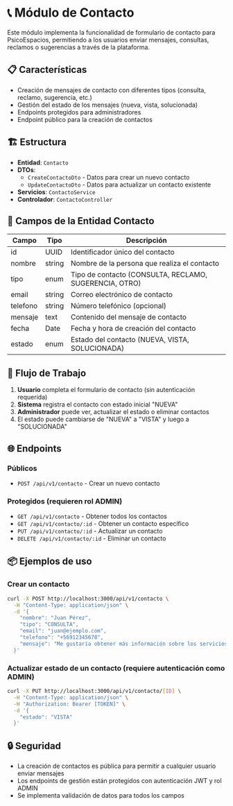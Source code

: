 # 📞 Módulo de Contacto

Este módulo implementa la funcionalidad de formulario de contacto para PsicoEspacios, permitiendo a los usuarios enviar mensajes, consultas, reclamos o sugerencias a través de la plataforma.

## 📋 Características

- Creación de mensajes de contacto con diferentes tipos (consulta, reclamo, sugerencia, etc.)
- Gestión del estado de los mensajes (nueva, vista, solucionada)
- Endpoints protegidos para administradores
- Endpoint público para la creación de contactos

## 🏗️ Estructura

- **Entidad**: `Contacto`
- **DTOs**: 
  - `CreateContactoDto` - Datos para crear un nuevo contacto
  - `UpdateContactoDto` - Datos para actualizar un contacto existente
- **Servicios**: `ContactoService`
- **Controlador**: `ContactoController`

## 📝 Campos de la Entidad Contacto

| Campo       | Tipo       | Descripción                                       |
|-------------|------------|---------------------------------------------------|
| id          | UUID       | Identificador único del contacto                  |
| nombre      | string     | Nombre de la persona que realiza el contacto      |
| tipo        | enum       | Tipo de contacto (CONSULTA, RECLAMO, SUGERENCIA, OTRO) |
| email       | string     | Correo electrónico de contacto                    |
| telefono    | string     | Número telefónico (opcional)                      |
| mensaje     | text       | Contenido del mensaje de contacto                 |
| fecha       | Date       | Fecha y hora de creación del contacto             |
| estado      | enum       | Estado del contacto (NUEVA, VISTA, SOLUCIONADA)   |

## 🔄 Flujo de Trabajo

1. **Usuario** completa el formulario de contacto (sin autenticación requerida)
2. **Sistema** registra el contacto con estado inicial "NUEVA"
3. **Administrador** puede ver, actualizar el estado o eliminar contactos
4. El estado puede cambiarse de "NUEVA" a "VISTA" y luego a "SOLUCIONADA"

## 🌐 Endpoints

### Públicos

- `POST /api/v1/contacto` - Crear un nuevo contacto

### Protegidos (requieren rol ADMIN)

- `GET /api/v1/contacto` - Obtener todos los contactos
- `GET /api/v1/contacto/:id` - Obtener un contacto específico
- `PUT /api/v1/contacto/:id` - Actualizar un contacto
- `DELETE /api/v1/contacto/:id` - Eliminar un contacto

## 📦 Ejemplos de uso

### Crear un contacto

```bash
curl -X POST http://localhost:3000/api/v1/contacto \
  -H "Content-Type: application/json" \
  -d '{
    "nombre": "Juan Pérez",
    "tipo": "CONSULTA",
    "email": "juan@ejemplo.com",
    "telefono": "+56912345678",
    "mensaje": "Me gustaría obtener más información sobre los servicios"
  }'
```

### Actualizar estado de un contacto (requiere autenticación como ADMIN)

```bash
curl -X PUT http://localhost:3000/api/v1/contacto/[ID] \
  -H "Content-Type: application/json" \
  -H "Authorization: Bearer [TOKEN]" \
  -d '{
    "estado": "VISTA"
  }'
```

## 🔒 Seguridad

- La creación de contactos es pública para permitir a cualquier usuario enviar mensajes
- Los endpoints de gestión están protegidos con autenticación JWT y rol ADMIN
- Se implementa validación de datos para todos los campos
